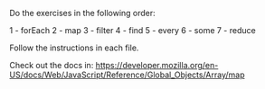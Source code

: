 Do the exercises in the following order:

1 - forEach
2 - map
3 - filter
4 - find
5 - every
6 - some
7 - reduce

Follow the instructions in each file.

Check out the docs in:
https://developer.mozilla.org/en-US/docs/Web/JavaScript/Reference/Global_Objects/Array/map
